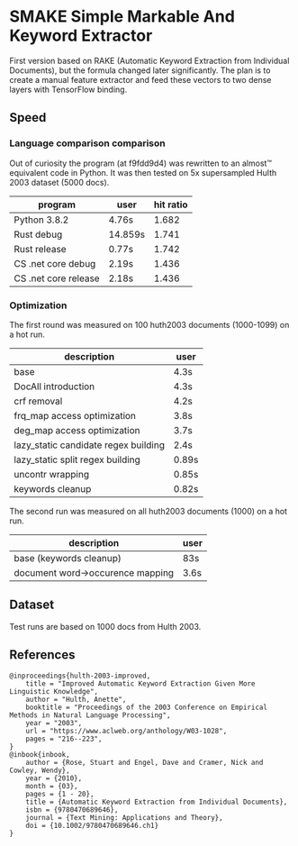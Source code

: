 # SMAKE Simple Markable And Keyword Extractor

First version based on RAKE (Automatic Keyword Extraction from Individual Documents), but the formula changed later significantly. The plan is to create a manual feature extractor and feed these vectors to two dense layers with TensorFlow binding.

## Speed

### Language comparison comparison

Out of curiosity the program (at f9fdd9d4) was rewritten to an almost™ equivalent code in Python. It was then tested on 5x supersampled Hulth 2003 dataset (5000 docs).

|program|user|hit ratio|
|-|-|-|
|Python 3.8.2|4.76s|1.682|
|Rust debug|14.859s|1.741|
|Rust release|0.77s|1.742|
|CS .net core debug|2.19s|1.436|
|CS .net core release|2.18s|1.436|

### Optimization

The first round was measured on 100 huth2003 documents (1000-1099) on a hot run.

|description|user|
|-|-|
|base|4.3s|
|DocAll introduction|4.3s|
|crf removal|4.2s|
|frq_map access optimization|3.8s|
|deg_map access optimization|3.7s|
|lazy_static candidate regex building|2.4s|
|lazy_static split regex building|0.89s|
|uncontr wrapping|0.85s|
|keywords cleanup|0.82s|

The second run was measured on all huth2003 documents (1000) on a hot run.

|description|user|
|-|-|
|base (keywords cleanup)|83s|
|document word->occurence mapping|3.6s|


## Dataset

Test runs are based on 1000 docs from Hulth 2003.

## References

```
@inproceedings{hulth-2003-improved,
    title = "Improved Automatic Keyword Extraction Given More Linguistic Knowledge",
    author = "Hulth, Anette",
    booktitle = "Proceedings of the 2003 Conference on Empirical Methods in Natural Language Processing",
    year = "2003",
    url = "https://www.aclweb.org/anthology/W03-1028",
    pages = "216--223",
}
@inbook{inbook,
    author = {Rose, Stuart and Engel, Dave and Cramer, Nick and Cowley, Wendy},
    year = {2010},
    month = {03},
    pages = {1 - 20},
    title = {Automatic Keyword Extraction from Individual Documents},
    isbn = {9780470689646},
    journal = {Text Mining: Applications and Theory},
    doi = {10.1002/9780470689646.ch1}
}
```